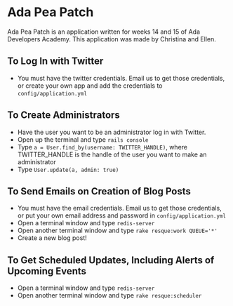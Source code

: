 # Ada Pea Patch

Ada Pea Patch is an application written for weeks 14 and 15 of Ada Developers Academy.
This application was made by Christina and Ellen.

## To Log In with Twitter
+ You must have the twitter credentials. Email us to get those credentials, or create your own app and add the credentials to `config/application.yml`

## To Create Administrators
+ Have the user you want to be an administrator log in with Twitter. 
+ Open up the terminal and type `rails console`
+ Type `a = User.find_by(username: TWITTER_HANDLE)`, where TWITTER_HANDLE is the handle of the user you want to make an administrator
+ Type `User.update(a, admin: true)`

## To Send Emails on Creation of Blog Posts
+ You must have the email credentials. Email us to get those credentials, or put your own email address and password in `config/application.yml`
+ Open a terminal window and type `redis-server`
+ Open another terminal window and type `rake resque:work QUEUE='*'`
+ Create a new blog post!

## To Get Scheduled Updates, Including Alerts of Upcoming Events
+ Open a terminal window and type `redis-server`
+ Open another terminal window and type `rake resque:scheduler`